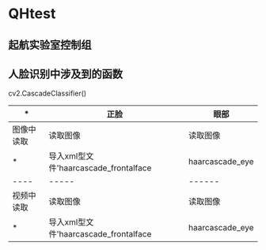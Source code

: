 # QHtest
## 起航实验室控制组

## **人脸识别中涉及到的函数**
cv2.CascadeClassifier()

  *| 正脸 | 眼部
  ---- | ----- | ------
  图像中读取 | 读取图像 | 读取图像
  *| 导入xml型文件'haarcascade_frontalface| haarcascade_eye
  ---- | ----- | ------
  视频中读取 | 读取图像 | 读取图像 
  *| 导入xml型文件'haarcascade_frontalface| haarcascade_eye
